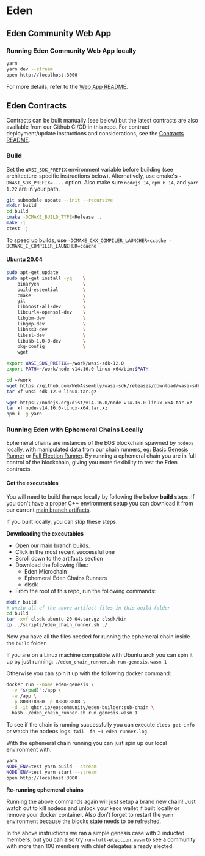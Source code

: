 # Eden

## Eden Community Web App

### Running Eden Community Web App locally

```sh
yarn
yarn dev --stream
open http://localhost:3000
```

For more details, refer to the [Web App README](./packages/webapp/README.md).

## Eden Contracts

Contracts can be built manually (see below) but the latest contracts are also available from our Github CI/CD in this repo. For contract deployment/update instructions and considerations, see the [Contracts README](./contracts/README.md).

### Build

Set the `WASI_SDK_PREFIX` environment variable before building (see architecture-specific instructions below). Alternatively, use cmake's `-DWASI_SDK_PREFIX=....` option. Also make sure `nodejs 14`, `npm 6.14`, and `yarn 1.22` are in your path.

```sh
git submodule update --init --recursive
mkdir build
cd build
cmake -DCMAKE_BUILD_TYPE=Release ..
make -j
ctest -j
```

To speed up builds, use `-DCMAKE_CXX_COMPILER_LAUNCHER=ccache -DCMAKE_C_COMPILER_LAUNCHER=ccache`

#### Ubuntu 20.04

```sh
sudo apt-get update
sudo apt-get install -yq    \
    binaryen                \
    build-essential         \
    cmake                   \
    git                     \
    libboost-all-dev        \
    libcurl4-openssl-dev    \
    libgbm-dev              \
    libgmp-dev              \
    libnss3-dev             \
    libssl-dev              \
    libusb-1.0-0-dev        \
    pkg-config              \
    wget

export WASI_SDK_PREFIX=~/work/wasi-sdk-12.0
export PATH=~/work/node-v14.16.0-linux-x64/bin:$PATH

cd ~/work
wget https://github.com/WebAssembly/wasi-sdk/releases/download/wasi-sdk-12/wasi-sdk-12.0-linux.tar.gz
tar xf wasi-sdk-12.0-linux.tar.gz

wget https://nodejs.org/dist/v14.16.0/node-v14.16.0-linux-x64.tar.xz
tar xf node-v14.16.0-linux-x64.tar.xz
npm i -g yarn
```

### Running Eden with Ephemeral Chains Locally

Ephemeral chains are instances of the EOS blockchain spawned by `nodeos` locally, with manipulated data from our chain runners, eg: [Basic Genesis Runner](contracts/eden/tests/run-genesis.cpp) or [Full Election Runner](contracts/eden/tests/run-full-election.cpp). By running a ephemeral chain you are in full control of the blockchain, giving you more flexibility to test the Eden contracts.

#### Get the executables

You will need to build the repo locally by following the below **build** steps. If you don't have a proper C++ environment setup you can download it from our current [main branch artifacts](https://github.com/eoscommunity/Eden/actions/workflows/build.yml?query=branch%3Amain).

If you built locally, you can skip these steps.

**Downloading the executables**

-   Open our [main branch builds](https://github.com/eoscommunity/Eden/actions/workflows/build.yml?query=branch%3Amain).
-   Click in the most recent successful one
-   Scroll down to the artifacts section
-   Download the following files:
    -   Eden Microchain
    -   Ephemeral Eden Chains Runners
    -   clsdk
-   From the root of this repo, run the following commands:

```sh
mkdir build
# unzip all of the above artifact files in this build folder
cd build
tar -xvf clsdk-ubuntu-20-04.tar.gz clsdk/bin
cp ../scripts/eden_chain_runner.sh ./
```

Now you have all the files needed for running the ephemeral chain inside the `build` folder.

If you are on a Linux machine compatible with Ubuntu arch you can spin it up by just running: `./eden_chain_runner.sh run-genesis.wasm 1`

Otherwise you can spin it up with the following docker command:

```sh
docker run --name eden-genesis \
  -v "$(pwd)":/app \
  -w /app \
  -p 8080:8080 -p 8888:8888 \
  -d -it ghcr.io/eoscommunity/eden-builder:sub-chain \
  bash ./eden_chain_runner.sh run-genesis.wasm 1
```

To see if the chain is running successfully you can execute `cleos get info` or watch the nodeos logs: `tail -fn +1 eden-runner.log`

With the ephemeral chain running you can just spin up our local environment with:

```sh
yarn
NODE_ENV=test yarn build --stream
NODE_ENV=test yarn start --stream
open http://localhost:3000
```

**Re-running ephemeral chains**

Running the above commands again will just setup a brand new chain! Just watch out to kill nodeos and unlock your keos wallet if built locally or remove your docker container. Also don't forget to restart the `yarn` environment because the blocks state needs to be refreshed.

In the above instructions we ran a simple genesis case with 3 inducted members, but you can also try `run-full-election.wasm` to see a community with more than 100 members with chief delegates already elected.
